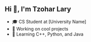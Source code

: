 ## Hi 👋, I'm Tzohar Lary
- 🎓 CS Student at [University Name]
- 🔭 Working on cool projects
- 🌱 Learning C++, Python, and Java

<!--
**TzoharLary/TzoharLary** is a ✨ _special_ ✨ repository because its `README.md` (this file) appears on your GitHub profile.

Here are some ideas to get you started:

- 🔭 I’m currently working on ...
- 🌱 I’m currently learning ...
- 👯 I’m looking to collaborate on ...
- 🤔 I’m looking for help with ...
- 💬 Ask me about ...
- 📫 How to reach me: ...
- 😄 Pronouns: ...
- ⚡ Fun fact: ...
-->
